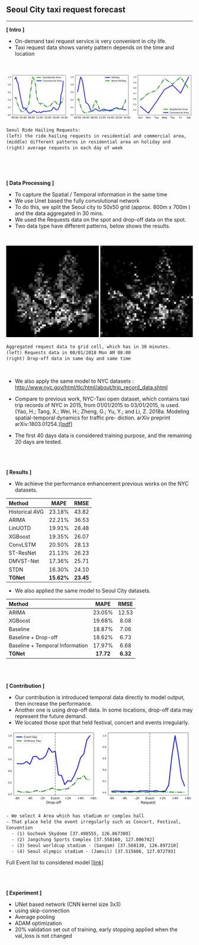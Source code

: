 
## Seoul City taxi request forecast

------------

<b>[ Intro ]</b>

- On-demand taxi request service is very convenient in city life.
- Taxi request data shows variety pattern depends on the time and location

<br>

![SEO_data_stats](./output_file/graph/seo_data_stats.png)
```
Seoul Ride Hailing Requests:
(left) the ride hailing requests in residential and commercial area,
(middle) different patterns in residential area on holiday and
(right) average requests in each day of week
```

<br><br><br>

<b>[ Data Processing ]</b>

- To capture the Spatial / Temporal information in the same time
- We use Unet based the fully convolutional network
- To do this, we split the Seoul city to 50x50 grid (approx. 800m x 700m ) and the data aggregated in 30 mins.
- We used the Requests data on the spot and drop-off data on the spot.
- Two data type have different patterns, below shows the results.

<br>

![SEO_data_stats](./output_file/graph/seo_end_start_map.png)
```
Aggregated request data to grid cell, which has in 30 minutes.
(left) Requests data in 08/01/2018 Mon AM 08:00
(right) Drop-off data in same day and same time  
```

<br>

- We also apply the same model to NYC datasets : http://www.nyc.gov/html/tlc/html/about/trip_record_data.shtml
- Compare to previous work, NYC-Taxi open dataset, which contains taxi trip records of NYC in 2015, from 01/01/2015 to 03/01/2015, is used.
(Yao, H.; Tang, X.; Wei, H.; Zheng, G.; Yu, Y.; and Li, Z. 2018a. Modeling spatial-temporal dynamics for traffic pre- diction. arXiv preprint arXiv:1803.01254.)[[pdf]](https://arxiv.org/abs/1803.01254)

- The first 40 days data is considered training purpose, and the remaining 20 days are tested.

<br><br><br>
<b>[ Results ]</b>

- We achieve the performance enhancement previous works on the NYC datasets.

| Method | MAPE | RMSE |
|:--------|:--------:|:--------:|
| Historical AVG | 23.18% | 43.82 |
| ARIMA | 22.21% | 36.53 |
| LinUOTD | 19.91% | 28.48 |
| XGBoost | 19.35% | 26.07 |
| ConvLSTM | 20.50% | 28.13 |
| ST-ResNet | 21.13%| 26.23 |
| DMVST-Net | 17.36% | 25.71 |
| STDN | 16.30% | 24.10 |
| <b>TGNet</b> | <b>15.62%</b> | <b>23.45</b> |

- We also applied the same model to Seoul City datasets.

| Method | MAPE | RMSE |
|:--------|:--------:|:--------:|
| ARIMA | 23.05% | 12.53 |
| XGBoost | 19.68% | 8.08 |
| Baseline | 18.87% | 7.06 |
| Baseline + Drop-off | 18.62% | 6.73 |
| Baseline + Temporal Information | 17.97% | 6.68 |
| <b>TGNet</b> | <b>17.72</b> | <b>6.32</b> |


<br><br><br>
<b>[ Contribution ]</b>

- Our contribution is introduced temporal data directly to model output, then increase the performance.
- Another one is using drop-off data. In some locations, drop-off data may represent the future demand.
- We located those spot that held festival, concert and events irregularly.

![Event_spots](./output_file/graph/event_graph.png)

```
- We select 4 Area which has stadium or complex hall
- That place held the event irregularly such as Concert, Festival, Convention
  - (1) Gocheok Skydome [37.498555, 126.867300]
  - (2) Jangchung Sports Complex [37.558160, 127.006782]
  - (3) Seoul worldcup stadium - (Sangam) [37.568130, 126.897210]
  - (4) Seoul olympic stadium - (Jamsil) [37.515686, 127.072793]
```
Full Event list to considered model [[link]](./event_list.md)

<br><br><br>
<b>[ Experiment ]</b>

- UNet based network (CNN kernel size 3x3)
- using skip-connection
- Average pooling
- ADAM optimization
- 20% validation set out of training, early stopping applied when the val_loss is not changed

<br><br><br>
